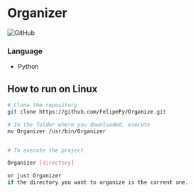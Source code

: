 #	Organizer
![GitHub](https://img.shields.io/github/license/FelipePy/Organizer)

### Language
 - Python


## How to run on Linux
```bash
# Clone the repository
git clone https://github.com/FelipePy/Organize.git

# In the folder where you downloaded, execute
mv Organizer /usr/bin/Organizer


# To execute the project

Organizer [directory]

or just Organizer
if the directory you want to organize is the current one.
```

